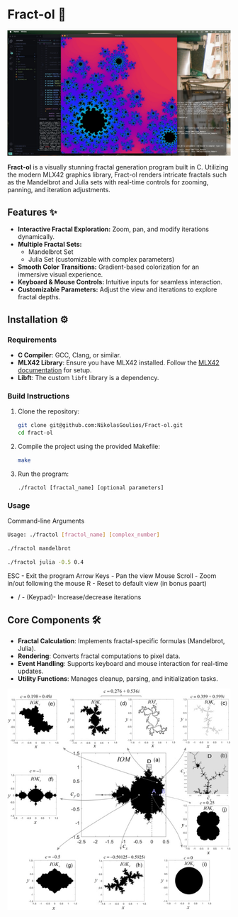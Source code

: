 # Fract-ol 🌌

![Fractal Example](pics/fractal2.jpeg)

**Fract-ol** is a visually stunning fractal generation program built in C. Utilizing the modern MLX42 graphics library, Fract-ol renders intricate fractals such as the Mandelbrot and Julia sets with real-time controls for zooming, panning, and iteration adjustments.

## Features ✨

- **Interactive Fractal Exploration:** Zoom, pan, and modify iterations dynamically.
- **Multiple Fractal Sets:**
  - Mandelbrot Set
  - Julia Set (customizable with complex parameters)
- **Smooth Color Transitions:** Gradient-based colorization for an immersive visual experience.
- **Keyboard & Mouse Controls:** Intuitive inputs for seamless interaction.
- **Customizable Parameters:** Adjust the view and iterations to explore fractal depths.

## Installation ⚙️

### Requirements

- **C Compiler**: GCC, Clang, or similar.
- **MLX42 Library**: Ensure you have MLX42 installed. Follow the [MLX42 documentation](https://github.com/codam-coding-college/MLX42) for setup.
- **Libft**: The custom `libft` library is a dependency.

### Build Instructions

1. Clone the repository:
   ```bash
   git clone git@github.com:NikolasGoulios/Fract-ol.git
   cd fract-ol

2. Compile the project using the provided Makefile:
	```bash
	make

3. Run the program:
	```
	./fractol [fractal_name] [optional parameters]

### Usage

Command-line Arguments
```bash
Usage: ./fractol [fractol_name] [complex_number]
```

```bash
./fractol mandelbrot
```

```bash
./fractol julia -0.5 0.4
```


ESC	-			Exit the program
Arrow Keys	-	Pan the view
Mouse Scroll -	Zoom in/out following the mouse
R - 			Reset to default view (in bonus paart)
+ / - (Keypad)- Increase/decrease iterations

## Core Components 🛠️

- **Fractal Calculation**: Implements fractal-specific formulas (Mandelbrot, Julia).
- **Rendering**: Converts fractal computations to pixel data.
- **Event Handling**: Supports keyboard and mouse interaction for real-time updates.
- **Utility Functions**: Manages cleanup, parsing, and initialization tasks.


![Math](pics/fractal3.jpeg)